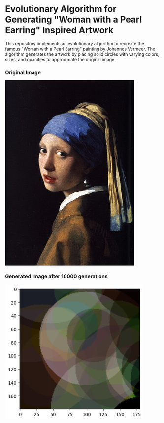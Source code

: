 # Evolutionary Algorithm for Generating "Woman with a Pearl Earring" Inspired Artwork

This repository implements an evolutionary algorithm to recreate the famous "Woman with a Pearl Earring" painting by Johannes Vermeer. The algorithm generates the artwork by placing solid circles with varying colors, sizes, and opacities to approximate the original image.

### Original Image
![Original](original.jpg)

### Generated Image after 10000 generations
![Generation 10000](creation.jpg)
